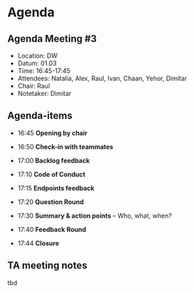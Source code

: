 # Agenda

## Agenda Meeting #3

- Location:     DW
- Datum:        01.03
- Time:         16:45-17:45
- Attendees:    Natalia, Alex, Raul, Ivan, Chaan, Yehor, Dimitar
- Chair:        Raul
- Notetaker:    Dimitar

## Agenda-items

* 16:45     **Opening by chair**

* 16:50     **Check-in with teammates**

* 17:00     **Backlog feedback**

* 17:10     **Code of Conduct**

* 17:15     **Endpoints feedback**

* 17:20     **Question Round**

* 17:30     **Summary & action points** – Who, what, when?

* 17:40     **Feedback Round**

* 17:44     **Closure**

## TA meeting notes
tbd